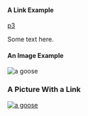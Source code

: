 #### A Link Example
[p3](http://p3.dukesnuz.com)

Some text here.

#### An Image Example

![a goose](http://dukesnuz.com/d/artgallery/images/gease_beach.jpg)

### A Picture With a Link
[![a goose](http://dukesnuz.com/d/artgallery/images/gease_beach.jpg)](http://www.dukesnuz.com)
